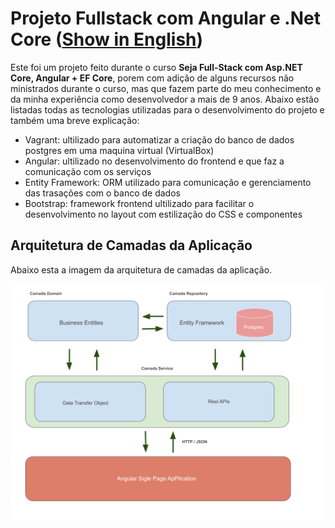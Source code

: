 # Projeto Fullstack com Angular e .Net Core ([Show in English](README.md))
Este foi um projeto feito durante o curso **Seja Full-Stack com Asp.NET Core, Angular + EF Core**, porem com adição de alguns recursos não ministrados durante o curso, mas que fazem parte do meu conhecimento e da minha experiência como desenvolvedor a mais de 9 anos. Abaixo estão listadas todas as tecnologias utilizadas para o desenvolvimento do projeto e também uma breve explicação:

 - Vagrant: ultilizado para automatizar a criação do banco de dados
   postgres em uma maquina virtual (VirtualBox)
 - Angular: ultilizado no desenvolvimento do frontend e que faz a
   comunicação com os serviços
 - Entity Framework: ORM utilizado para comunicação e gerenciamento das
   trasações com o banco de dados
 - Bootstrap: framework frontend ultilizado para facilitar o
   desenvolvimento no layout com estilização do CSS e componentes

## Arquitetura de Camadas da Aplicação
Abaixo esta a imagem da arquitetura de camadas da aplicação.

![Desenho da Arquitetura de Camadas da Aplicação](https://github.com/jcsantosgit/cursofullstack-dotnetcore/blob/main/fullstackdotnet-app/src/assets/images/arquitetura-app.png)
